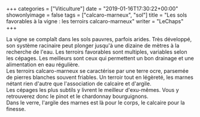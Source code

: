 +++
categories = ["Viticulture"]
date = "2019-01-16T17:30:22+00:00"
showonlyimage = false
tags = ["calcaro-marneux", "sol"]
title = "Les sols favorables à la vigne : les terroirs calcaro-marneux"
writer = "LeChaps"
+++

La vigne se complaît dans les sols pauvres, parfois arides. Très développé, son système racinaire peut plonger jusqu'à une dizaine de mètres à la recherche de l'eau. Les terroirs favorables sont multiples, variables selon les cépages. Les meilleurs sont ceux qui permettent un bon drainage et une alimentation en eau régulière.  
Les terroirs calcaro-marneux se caractérise par une terre ocre, parsemée de pierres blanches souvent friables. Un terroir tout en légèreté, les marnes nétant rien d'autre que l'association de calcaire et d'argile.  
Les cépages les plus subtils y livrent le meilleur d'exu-mêmes. Vous y retrouverez donc le pinot et le chardonnay bourguignons.  
Dans le verre, l'argile des marnes est là pour le corps, le calcaire pour la finesse.